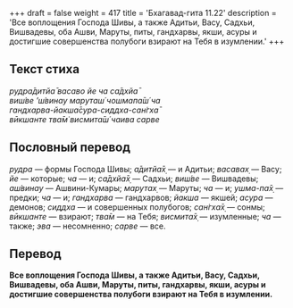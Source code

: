 +++
draft = false
weight = 417
title = 'Бхагавад-гита 11.22'
description = 'Все воплощения Господа Шивы, а также Адитьи, Васу, Садхьи, Вишвадевы, оба Ашви, Маруты, питы, гандхарвы, якши, асуры и достигшие совершенства полубоги взирают на Тебя в изумлении.'
+++

## Текст стиха

_рудра̄дитйа̄ васаво йе ча са̄дхйа̄  
виш́ве ’ш́винау маруташ́ чошмапа̄ш́ ча  
гандхарва-йакша̄сура-сиддха-сан̇гха̄  
вӣкшанте тва̄м̇ висмита̄ш́ чаива сарве_

## Пословный перевод

_рудра_ — формы Господа Шивы; _а̄дитйа̄х̣_ — и Адитьи; _васавах̣_ — Васу; _йе_ — которые; _ча_ — и; _са̄дхйа̄х̣_ — Садхьи; _виш́ве_ — Вишвадевы; _аш́винау_ — Ашвини-Кумары; _марутах̣_ — Маруты; _ча_ — и; _ушма_\-_па̄х̣_ — предки; _ча_ — и; _гандхарва_ — гандхарвов; _йакша_ — якшей; _асура_ — демонов; _сиддха_ — и совершенных полубогов; _сан̇гха̄х̣_ — сонмы; _вӣкшанте_ — взирают; _тва̄м_ — на Тебя; _висмита̄х̣_ — изумленные; _ча_ — также; _эва_ — несомненно; _сарве_ — все.

## Перевод

**Все воплощения Господа Шивы, а также Адитьи, Васу, Садхьи, Вишвадевы, оба Ашви, Маруты, питы, гандхарвы, якши, асуры и достигшие совершенства полубоги взирают на Тебя в изумлении.**
